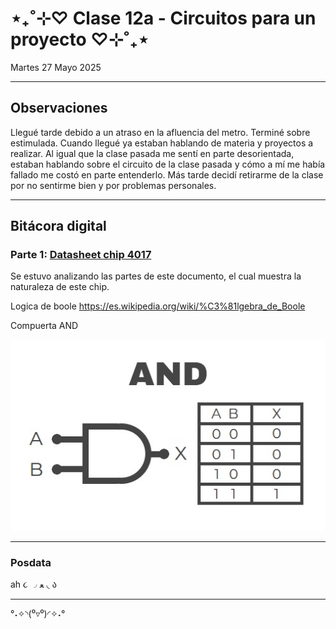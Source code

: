 # ⋆₊˚⊹♡ Clase  12a - Circuitos para un proyecto ♡⊹˚₊⋆

Martes 27 Mayo 2025

***

## Observaciones

<!---Recordar para programar "md" (markdown): 
- https://github.com/adam-p/markdown-here/wiki/Markdown-Cheatsheet 
- https://www.markdownguide.org/basic-syntax/--->

Llegué tarde debido a un atraso en la afluencia del metro. Terminé sobre estimulada. Cuando llegué ya estaban hablando de materia y proyectos a realizar. Al igual que la clase pasada me sentí en parte desorientada, estaban hablando sobre el circuito de la clase pasada y cómo a mí me había fallado me costó en parte entenderlo. Más tarde decidí retirarme de la clase por no sentirme bien y por problemas personales.

***

## Bitácora digital

### Parte 1: [Datasheet chip 4017](./archivos/cd4017b-mil.pdf)

Se estuvo analizando las partes de este documento, el cual muestra la naturaleza de este chip.

Logica de boole
<https://es.wikipedia.org/wiki/%C3%81lgebra_de_Boole>

Compuerta AND

![image](./archivos/001.png)

***

### Posdata

ah  ૮ ◞ ﻌ ◟ ა

***

°˖✧◝(⁰▿⁰)◜✧˖°
